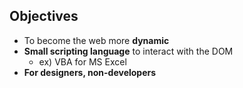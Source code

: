 ## Objectives
- To become the web more **dynamic**
- **Small scripting language** to interact with the DOM
  - ex) VBA for MS Excel
- **For designers, non-developers**
